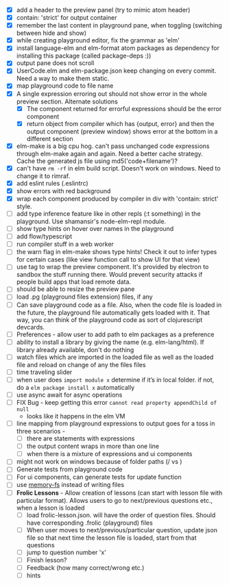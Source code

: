 - [x] add a header to the preview panel (try to mimic atom header)
- [x] contain: 'strict' for output container
- [x] remember the last content in playground pane, when toggling (switching between hide and show)
- [x] while creating playground editor, fix the grammar as 'elm'
- [x] install language-elm and elm-format atom packages as dependency for installing this package (called package-deps :))
- [x] output pane does not scroll
- [x] UserCode.elm and elm-package.json keep changing on every commit. Need a way to make them static.
- [x] map playground code to file name
- [x] A single expression erroring out should not show error in the whole preview section. Alternate solutions
    - [x] The component returned for errorful expressions should be the error component
    - [x] return object from compiler which has {output, error} and then the output component (preview window) shows error at the bottom in a different section
- [x] elm-make is a big cpu hog. can't pass unchanged code expressions through elm-make again and again. Need a better cache strategy. Cache the generated js file using md5('code+filename')?
- [x] can't have `rm -rf` in elm build script. Doesn't work on windows. Need to change it to rimraf.
- [x] add eslint rules (.eslintrc)
- [x] show errors with red background
- [x] wrap each component produced by compiler in div with 'contain: strict' style.
- [ ] add type inference feature like in other repls (:t something) in the playground. Use shamansir's node-elm-repl module.
- [ ] show type hints on hover over names in the playground
- [ ] add flow/typescript
- [ ] run compiler stuff in a web worker
- [ ] the warn flag in elm-make shows type hints! Check it out to infer types for certain cases (like view function call to show UI for that view)
- [ ] use <webview> tag to wrap the preview component. It's provided by electron to sandbox the stuff running there. Would prevent security attacks if people build apps that load remote data.
- [ ] should be able to resize the preview pane
- [ ] load .pg (playground files extension) files, if any
- [ ] Can save playground code as a file. Also, when the code file is loaded in the future, the playground file automatically gets loaded with it. That way, you can think of the playground code as sort of clojurescript devcards.
- [ ] Preferences - allow user to add path to elm packages as a preference
- [ ] ability to install a library by giving the name (e.g. elm-lang/html). If library already available, don't do nothing
- [ ] watch files which are imported in the loaded file as well as the loaded file and reload on change of any the files files
- [ ] time traveling slider
- [ ] when user does `import module x` determine if it’s in local folder. if not, do a `elm package install x` automatically
- [ ] use async await for async operations
- [ ] FIX Bug - keep getting this error `cannot read property appendChild of null`
  - looks like it happens in the elm VM
- [ ] line mapping from playground expressions to output goes for a toss in three scenarios -
    - [ ] there are statements with expressions
    - [ ] the output content wraps in more than one line
    - [ ] when there is a mixture of expressions and ui components
- [ ] might not work on windows because of folder paths (/ vs \)
- [ ] Generate tests from playground code
- [ ] For ui components, can generate tests for update function
- [ ] use [memory-fs](https://www.npmjs.com/package/memory-fs) instead of writing files
- [ ] **Frolic Lessons** - Allow creation of lessons (can start with lesson file with particular format). Allows users to go to next/previous questions etc., when a lesson is loaded
    - [ ] load frolic-lesson.json. will have the order of question files. Should have corresponding .frolic (playground) files
    - [ ] When user moves to next/previous/particular question, update json file so that next time the lesson file is loaded, start from that questions
    - [ ] jump to question number 'x'
    - [ ] Finish lesson?
    - [ ] Feedback (how many correct/wrong etc.)
    - [ ] hints
